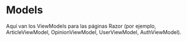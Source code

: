 # Models

Aquí van los ViewModels para las páginas Razor (por ejemplo, ArticleViewModel, OpinionViewModel, UserViewModel, AuthViewModel).
